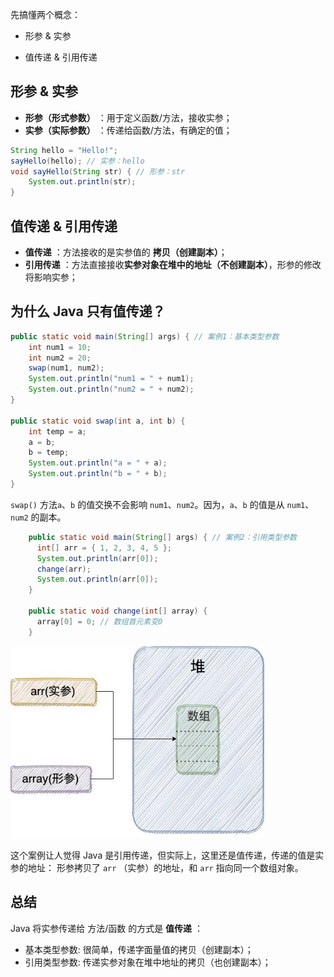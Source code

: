 先搞懂两个概念：

- 形参 & 实参

- 值传递 & 引用传递


## 形参 & 实参

- **形参（形式参数）** ：用于定义函数/方法，接收实参；
- **实参（实际参数）** ：传递给函数/方法，有确定的值；
```java
String hello = "Hello!";
sayHello(hello); // 实参：hello
void sayHello(String str) { // 形参：str
    System.out.println(str);
}
```

## 值传递 & 引用传递

- **值传递** ：方法接收的是实参值的 **拷贝（创建副本）**；
- **引用传递** ：方法直接接收**实参对象在堆中的地址（不创建副本）**，形参的修改将影响实参；

## 为什么 Java 只有值传递？

```java
public static void main(String[] args) { // 案例1：基本类型参数
    int num1 = 10;
    int num2 = 20;
    swap(num1, num2);
    System.out.println("num1 = " + num1);
    System.out.println("num2 = " + num2);
}

public static void swap(int a, int b) {
    int temp = a;
    a = b;
    b = temp;
    System.out.println("a = " + a);
    System.out.println("b = " + b);
}
```

 `swap()`  方法`a`、`b` 的值交换不会影响 `num1`、`num2`。因为，`a`、`b` 的值是从 `num1`、`num2` 的副本。

```java
	public static void main(String[] args) { // 案例2：引用类型参数
      int[] arr = { 1, 2, 3, 4, 5 };
      System.out.println(arr[0]);
      change(arr);
      System.out.println(arr[0]);
	}

	public static void change(int[] array) {
      array[0] = 0; // 数组首元素变0
	}
```

<img src="./images/java-value-passing-02.png" alt="引用数据类型参数1" style="zoom:80%;" />

这个案例让人觉得 Java 是引用传递，但实际上，这里还是值传递，传递的值是实参的地址： 形参拷贝了  `arr` （实参）的地址，和 `arr` 指向同一个数组对象。

## 总结

Java 将实参传递给 方法/函数 的方式是 **值传递** ：

- 基本类型参数: 很简单，传递字面量值的拷贝（创建副本）；
- 引用类型参数: 传递实参对象在堆中地址的拷贝（也创建副本）；
